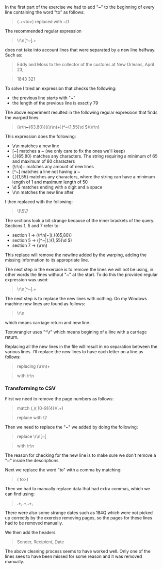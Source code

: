 In the first part of the exercise we had to add "~" to the beginning of every line containing the word "to" as follows:

> (.+\<to\>)
> replaced with ~\1

The recommended regular expression 
> \r\n[^~].+

does not take into account lines that were separated by a new line halfway. Such as:

>Eddy and Moss to the collector of the customs at New Orleans, April 23, 

>1843 321 

To solve I tried an expression that checks the following:

- the previous line starts with "~"
- the length of the previous line is exactly 79

The above experiment resulted in the following regular expression that finds the warped lines
> (\r\n[~](.){63,80})((\r\n)+)([^~](.){1,55}\d $)(\r\n)

This expression does the following:

- \r\n matches a new line
- [~] matches a ~ (we only care to fix the ones we'll keep)
- (.){65,80} matches any characters. The string requiring a minimum of 65 and maximum of 80 characters
- (\r\n)+ matches any amount of new lines
- [^~] matches a line not having a ~
- (.){1,55} matches any characters, where the string can have a minimum length of 1 and maximum length of 50
- \d $ matches ending with a digit and a space
- \r\n matches the new line after

I then replaced with the following:

>\1\5\7

The sections look a bit strange because of the inner brackets of the query.  Sections 1, 5 and 7 refer to:

- section 1 -> (\r\n\[~](.){65,80})
- section 5 -> (\[^~](.){1,55}\d $)
- section 7 -> (\r\n)

This replace will remove the newline added by the warping, adding the missing information to its appropriate line.

The next step in the exercise is to remove the lines we will not be using, in other words the lines without "~" at the start. To do this the provided regular expression was used:

> \r\n[^~].+

The next step is to replace the new lines with nothing. On my Windows machine new lines are found as follows:

> \r\n

which means carriage return and new line.

Textwrangler uses "^\r" which means begining of a line with a carriage return.

Replacing all the new lines in the file will result in no separation between the various lines. I'll replace the new lines to have each letter on a line as follows:

> replacing (\r\n)+

> with \r\n

### Transforming to CSV
First we need to remove the page numbers as follows:

> match (,)( [0-9]{4})(.+)

> replace with \2

Then we need to replace the "~" we added by doing the following:

> replace \r\n[~]

> with \r\n

The reason for checking for the new line is to make sure we don't remove a "~" inside the descriptions.

Next we replace the word "to" with a comma by matching:

> ( to\>)

Then we had to manually replace data that had extra commas, which we can find using:

> .+,.+,.+,

There were also some strange dates such as 184Q which were not picked up correctly by the exercise removing pages, so the pages for these lines had to be removed manually.

We then add the headers

>Sender, Recipient, Date

The above cleaning process seems to have worked well. Only one of the lines sees to have been missed for some reason and it was removed manually.




